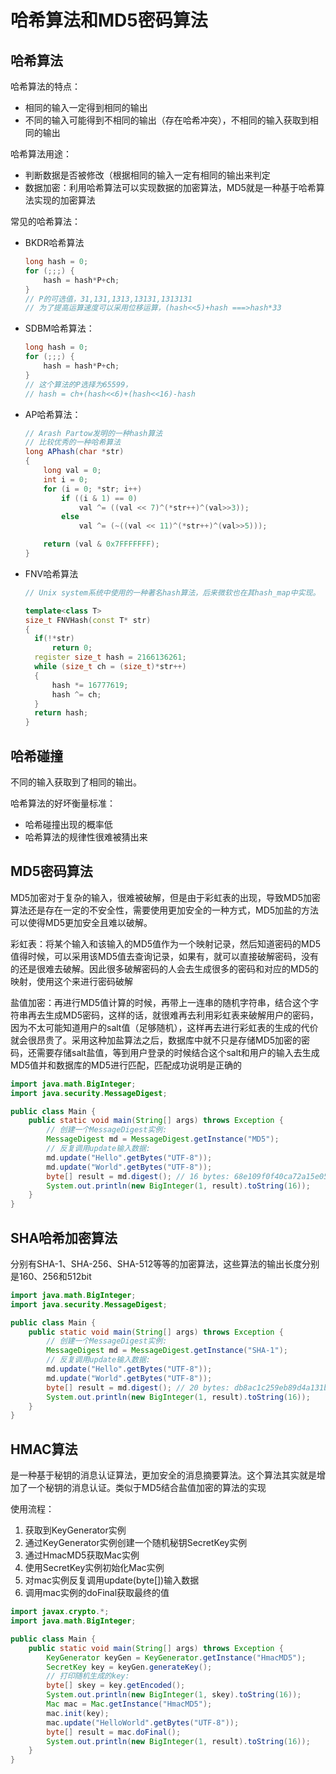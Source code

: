 # 哈希算法和MD5密码算法

## 哈希算法

哈希算法的特点：

- 相同的输入一定得到相同的输出
- 不同的输入可能得到不相同的输出（存在哈希冲突），不相同的输入获取到相同的输出

哈希算法用途：

- 判断数据是否被修改（根据相同的输入一定有相同的输出来判定
- 数据加密：利用哈希算法可以实现数据的加密算法，MD5就是一种基于哈希算法实现的加密算法

常见的哈希算法：

- BKDR哈希算法

  ```java
  long hash = 0;
  for (;;;) {
      hash = hash*P+ch;
  }
  // P的可选值，31,131,1313,13131,1313131
  // 为了提高运算速度可以采用位移运算，(hash<<5)+hash ===>hash*33
  ```

- SDBM哈希算法：

  ```java
  long hash = 0;
  for (;;;) {
      hash = hash*P+ch;
  }
  // 这个算法的P选择为65599，
  // hash = ch+(hash<<6)+(hash<<16)-hash
  ```

- AP哈希算法：

  ```java
  // Arash Partow发明的一种hash算法 
  // 比较优秀的一种哈希算法
  long APhash(char *str)
  {
      long val = 0;
      int i = 0;
      for (i = 0; *str; i++) 
          if ((i & 1) == 0)
              val ^= ((val << 7)^(*str++)^(val>>3));
          else
              val ^= (~((val << 11)^(*str++)^(val>>5)));
  
      return (val & 0x7FFFFFFF);	
  }
  ```

  

- FNV哈希算法

  ```c++
  // Unix system系统中使用的一种著名hash算法，后来微软也在其hash_map中实现。
  
  template<class T>
  size_t FNVHash(const T* str)
  {
  	if(!*str)
  		return 0;
  	register size_t hash = 2166136261;
  	while (size_t ch = (size_t)*str++)
  	{
  		hash *= 16777619;
  		hash ^= ch;
  	}
  	return hash;
  }
  ```

  

## 哈希碰撞

不同的输入获取到了相同的输出。

哈希算法的好坏衡量标准：

- 哈希碰撞出现的概率低
- 哈希算法的规律性很难被猜出来

## MD5密码算法

MD5加密对于复杂的输入，很难被破解，但是由于彩虹表的出现，导致MD5加密算法还是存在一定的不安全性，需要使用更加安全的一种方式，MD5加盐的方法可以使得MD5更加安全且难以破解。

彩虹表：将某个输入和该输入的MD5值作为一个映射记录，然后知道密码的MD5值得时候，可以采用该MD5值去查询记录，如果有，就可以直接破解密码，没有的还是很难去破解。因此很多破解密码的人会去生成很多的密码和对应的MD5的映射，使用这个来进行密码破解

盐值加密：再进行MD5值计算的时候，再带上一连串的随机字符串，结合这个字符串再去生成MD5密码，这样的话，就很难再去利用彩虹表来破解用户的密码，因为不太可能知道用户的salt值（足够随机），这样再去进行彩虹表的生成的代价就会很昂贵了。采用这种加盐算法之后，数据库中就不只是存储MD5加密的密码，还需要存储salt盐值，等到用户登录的时候结合这个salt和用户的输入去生成MD5值并和数据库的MD5进行匹配，匹配成功说明是正确的

```java
import java.math.BigInteger;
import java.security.MessageDigest;

public class Main {
    public static void main(String[] args) throws Exception {
        // 创建一个MessageDigest实例:
        MessageDigest md = MessageDigest.getInstance("MD5");
        // 反复调用update输入数据:
        md.update("Hello".getBytes("UTF-8"));
        md.update("World".getBytes("UTF-8"));
        byte[] result = md.digest(); // 16 bytes: 68e109f0f40ca72a15e05cc22786f8e6
        System.out.println(new BigInteger(1, result).toString(16));
    }
}

```



## SHA哈希加密算法

分别有SHA-1、SHA-256、SHA-512等等的加密算法，这些算法的输出长度分别是160、256和512bit

```java
import java.math.BigInteger;
import java.security.MessageDigest;

public class Main {
    public static void main(String[] args) throws Exception {
        // 创建一个MessageDigest实例:
        MessageDigest md = MessageDigest.getInstance("SHA-1");
        // 反复调用update输入数据:
        md.update("Hello".getBytes("UTF-8"));
        md.update("World".getBytes("UTF-8"));
        byte[] result = md.digest(); // 20 bytes: db8ac1c259eb89d4a131b253bacfca5f319d54f2
        System.out.println(new BigInteger(1, result).toString(16));
    }
}

```



## HMAC算法

是一种基于秘钥的消息认证算法，更加安全的消息摘要算法。这个算法其实就是增加了一个秘钥的消息认证。类似于MD5结合盐值加密的算法的实现

使用流程：

1. 获取到KeyGenerator实例
2. 通过KeyGenerator实例创建一个随机秘钥SecretKey实例
3. 通过HmacMD5获取Mac实例
4. 使用SecretKey实例初始化Mac实例
5. 对mac实例反复调用update(byte[])输入数据
6. 调用mac实例的doFinal获取最终的值

```java
import javax.crypto.*;
import java.math.BigInteger;

public class Main {
    public static void main(String[] args) throws Exception {
        KeyGenerator keyGen = KeyGenerator.getInstance("HmacMD5");
        SecretKey key = keyGen.generateKey();
        // 打印随机生成的key:
        byte[] skey = key.getEncoded();
        System.out.println(new BigInteger(1, skey).toString(16));
        Mac mac = Mac.getInstance("HmacMD5");
        mac.init(key);
        mac.update("HelloWorld".getBytes("UTF-8"));
        byte[] result = mac.doFinal();
        System.out.println(new BigInteger(1, result).toString(16));
    }
}
```

